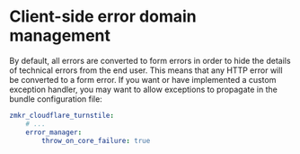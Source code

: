 Client-side error domain management
===================================

By default, all errors are converted to form errors in order to hide the details of technical errors from the end user. This means that any HTTP error will be converted to a form error. If you want or have implemented a custom exception handler, you may want to allow exceptions to propagate in the bundle configuration file:

```yaml
zmkr_cloudflare_turnstile:
    # ...
    error_manager:
        throw_on_core_failure: true
```
